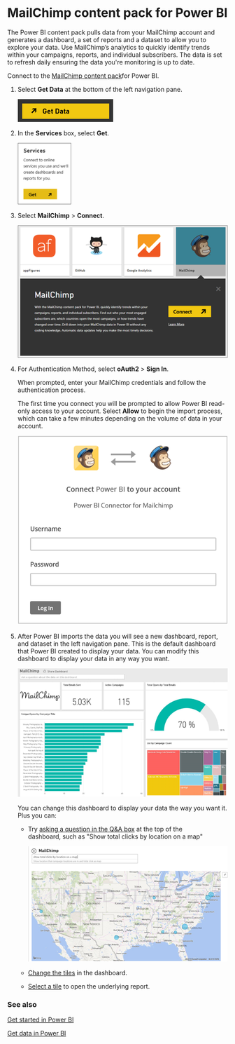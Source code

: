<properties 
   pageTitle="MailChimp content pack for Power BI"
   description="MailChimp content pack for Power BI"
   services="powerbi" 
   documentationCenter="" 
   authors="mgblythe" 
   manager="mblythe" 
   editor=""
   tags=""/>
 
<tags
   ms.service="powerbi"
   ms.devlang="NA"
   ms.topic="article"
   ms.tgt_pltfrm="NA"
   ms.workload="powerbi"
   ms.date="09/28/2015"
   ms.author="yshoukry"/>
# MailChimp content pack for Power BI

The Power BI content pack pulls data from your MailChimp account and generates a dashboard, a set of reports and a dataset to allow you to explore your data. Use MailChimp’s analytics to quickly identify trends within your campaigns, reports, and individual subscribers. The data is set to refresh daily ensuring the data you're monitoring is up to date.

Connect to the [MailChimp content pack](https://app.powerbi.com/getdata/services/mailchimp)for Power BI.




1. Select **Get Data** at the bottom of the left navigation pane.

	![](media/powerbi-content-pack-mailchimp/PBI_GetData.png)

2.  In the **Services** box, select **Get**.

	![](media/powerbi-content-pack-mailchimp/PBI_GetServices.png)

3.  Select **MailChimp** \> **Connect**. 

	![](media/powerbi-content-pack-mailchimp/PBI_MailChimpConnect.png)

4. For Authentication Method, select **oAuth2** \> **Sign In**.

	When prompted, enter your MailChimp credentials and follow the authentication process.

	The first time you connect you will be prompted to allow Power BI read-only access to your account. Select **Allow** to begin the import process, which can take a few minutes depending on the volume of data in your account.

	![](media/powerbi-content-pack-mailchimp/Allow.PNG)

5.  After Power BI imports the data you will see a new dashboard, report, and dataset in the left navigation pane. This is the default dashboard that Power BI created to display your data. You can modify this dashboard to display your data in any way you want.

	![](media/powerbi-content-pack-mailchimp/PBI_MailChimpNewDash.png)

	You can change this dashboard to display your data the way you want it. Plus you can:

	- Try [asking a question in the Q&A box](powerbi-service-q-and-a.md) at the top of the dashboard, such as "Show total clicks by location on a map"

		![](media/powerbi-content-pack-mailchimp/PBI_MailChimpQnA.png)

	- [Change the tiles](powerbi-service-edit-a-tile-in-a-dashboard.md) in the dashboard.

	- [Select a tile](powerbi-service-dashboard-tiles.md) to open the underlying report.

### See also

[Get started in Power BI](powerbi-service-get-started.md)

﻿[Get data in Power BI](powerbi-service-get-data.md)


﻿

